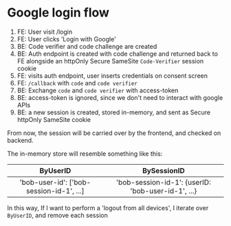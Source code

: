 # Google login flow

1.  FE: User visit /login
2.  FE: User clicks 'Login with Google'
3.  BE: Code verifier and code challenge are created
4.  BE: Auth endpoint is created with code challenge and returned back to FE alongside an httpOnly Secure SameSite `Code-Verifier` session cookie
5.  FE: visits auth endpoint, user inserts credentials on consent screen
6.  FE: `/callback` with `code` and `code verifier`
7.  BE: Exchange `code` and `code verifier` with access-token
8.  BE: access-token is ignored, since we don't need to interact with google APIs
9.  BE: a new session is created, stored in-memory, and sent as Secure httpOnly SameSite cookie

From now, the session will be carried over by the frontend, and checked on backend.

The in-memory store will resemble something like this:

|                 ByUserID                 |                    BySessionID                     |
| :--------------------------------------: | :------------------------------------------------: |
| 'bob-user-id': ['bob-session-id-1', ...] | 'bob-session-id-1': {userID: 'bob-user-id-1', ...} |

In this way, If I want to perform a 'logout from all devices', I iterate over `ByUserID`, and remove each session
